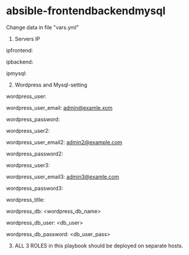 # absible-frontendbackendmysql

Change data in file "vars.yml"
1) Servers IP
 
 ipfrontend: <your ip or domain name>
 
 ipbackend: <your ip or domain name>
 
 ipmysql: <your ip or domain name>

2) Wordpress and Mysql-setting

 wordpress_user: <your-admin1-account>
 
 wordpress_user_email: <admin@examle.xom>
 
 wordpress_password: <your-admin1-password>
 
 wordpress_user2: <your-admin2-account>
 
 wordpress_user_email2: <admin2@example.com>
 
 wordpress_password2: <your-admin1-password>
 
 wordpress_user3: <your-admin3-account>
 
 wordpress_user_email3: <admin3@examle.com>
 
 wordpress_password3: <your-admin1-password>
 
 wordpress_title: <your-WP-title>
 
 wordpress_db: <wordpress_db_name>
 
 wordpress_db_user: <db_user>
 
 wordpress_db_password: <db_user_pass>
 
 3) ALL 3 ROLES in this playbook should be deployed on separate hosts.
